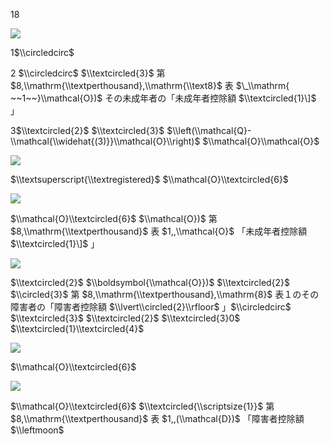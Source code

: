 18

![](https://www.nta.go.jp/tmp/31d7528e-ac90-420e-81ac-9f244c86f423/images/2955e99c6c7755992821589b0ef6262ae164ad754aaa961b850057626105c930.jpg)

1$\\circledcirc$

2 $\\circledcirc$ $\\textcircled{3}$ 第 $8,\\mathrm{\\textperthousand},\\mathrm{\\text8}$ 表 $\_\\mathrm{ ~~1~~}\\mathcal{O})$ その未成年者の「未成年者控除額 $\\textcircled{1}\]$ 」

3$\\textcircled{2}$ $\\textcircled{3}$ $\\left(\\mathcal{Q}-\\mathcal{\\widehat{(3)}}\\mathcal{O}\\right)$ $\\mathcal{O}\\mathcal{O}$

![](https://www.nta.go.jp/tmp/31d7528e-ac90-420e-81ac-9f244c86f423/images/a5a5bb5bde73fe07c132398e2f5cd2609171b196c99f3ac4ae06c2437573df18.jpg)

$\\textsuperscript{\\textregistered}$ $\\mathcal{O}\\textcircled{6}$

![](https://www.nta.go.jp/tmp/31d7528e-ac90-420e-81ac-9f244c86f423/images/d8759b81b06b0fdc3683feff024ce9bebcc15f4cb96e02139a796fc084630400.jpg)

$\\mathcal{O}\\textcircled{6}$ $\\mathcal{O})$ 第 $8,\\mathrm{\\textperthousand}$ 表 $1,,\\mathcal{O}$ 「未成年者控除額 $\\textcircled{1}\]$ 」

![](https://www.nta.go.jp/tmp/31d7528e-ac90-420e-81ac-9f244c86f423/images/c73923ac802bae2f66ce11dff22c73bc07a151362c3354723587a7157237dc33.jpg)

$\\textcircled{2}$ $\\boldsymbol{\\mathcal{O}})$ $\\textcircled{2}$ $\\circled{3}$ 第 $8,\\mathrm{\\textperthousand},\\mathrm{8}$ 表１のその障害者の「障害者控除額 $\\lvert\\circled{2}\\rfloor$ 」$\\circledcirc$ $\\textcircled{3}$ $\\textcircled{2}$ $\\textcircled{3}0$ $\\textcircled{1}\\textcircled{4}$

![](https://www.nta.go.jp/tmp/31d7528e-ac90-420e-81ac-9f244c86f423/images/aeaf25df9210b10b4d3ede58451707d98f978c1392d4caaacd7055a366da6723.jpg)

$\\mathcal{O}\\textcircled{6}$

![](https://www.nta.go.jp/tmp/31d7528e-ac90-420e-81ac-9f244c86f423/images/258a835795fb98afe985022eb7bb8ad80dab42a648002fa6da3637b79fab498e.jpg)

$\\mathcal{O}\\textcircled{6}$ $\\textcircled{\\scriptsize{1}}$ 第 $8,\\mathrm{\\textperthousand}$ 表 $1,,(\\mathcal{D})$ 「障害者控除額 $\\leftmoon$